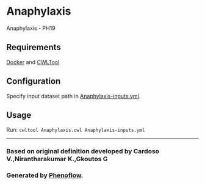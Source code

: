 # Anaphylaxis

Anaphylaxis - PH19

## Requirements

[Docker](https://docs.docker.com/install/) and [CWLTool](https://github.com/common-workflow-language/cwltool#install)

## Configuration

Specify input dataset path in [Anaphylaxis-inputs.yml](Anaphylaxis-inputs.yml).

## Usage

Run: `cwltool Anaphylaxis.cwl Anaphylaxis-inputs.yml`

***

### Based on original definition developed by Cardoso V.,Nirantharakumar K.,Gkoutos G
### Generated by [Phenoflow](https://kclhi.org/phenoflow).

